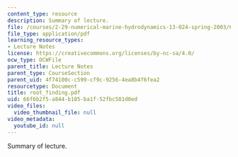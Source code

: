 ```yaml
---
content_type: resource
description: Summary of lecture.
file: /courses/2-29-numerical-marine-hydrodynamics-13-024-spring-2003/66f6b2f5a844b185ba1f52fbc581d0ed_root_finding.pdf
file_type: application/pdf
learning_resource_types:
- Lecture Notes
license: https://creativecommons.org/licenses/by-nc-sa/4.0/
ocw_type: OCWFile
parent_title: Lecture Notes
parent_type: CourseSection
parent_uid: 4f74100c-c599-cf9c-9256-4ea8b4f6fea2
resourcetype: Document
title: root_finding.pdf
uid: 66f6b2f5-a844-b185-ba1f-52fbc581d0ed
video_files:
  video_thumbnail_file: null
video_metadata:
  youtube_id: null
---
```

Summary of lecture.